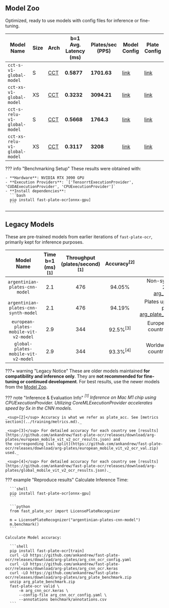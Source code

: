 ## Model Zoo

Optimized, ready to use models with config files for inference or fine-tuning.

| Model Name                    | Size | Arch                                                                            | b=1 Avg. Latency (ms) | Plates/sec (PPS) | Model Config                                                                                                             | Plate Config                                                                                                             |
|-------------------------------|------|---------------------------------------------------------------------------------|-----------------------|------------------|--------------------------------------------------------------------------------------------------------------------------|--------------------------------------------------------------------------------------------------------------------------|
| `cct-s-v1-global-model`       | S    | [CCT](../training/config/model_config.md#compact-convolutional-transformer-cct) | **0.5877**            | **1701.63**      | [link](https://github.com/ankandrew/fast-plate-ocr/releases/download/arg-plates/cct_s_v1_global_model_config.yaml)       | [link](https://github.com/ankandrew/fast-plate-ocr/releases/download/arg-plates/cct_s_v1_global_plate_config.yaml)       |
| `cct-xs-v1-global-model`      | XS   | [CCT](../training/config/model_config.md#compact-convolutional-transformer-cct) | **0.3232**            | **3094.21**      | [link](https://github.com/ankandrew/fast-plate-ocr/releases/download/arg-plates/cct_xs_v1_global_model_config.yaml)      | [link](https://github.com/ankandrew/fast-plate-ocr/releases/download/arg-plates/cct_xs_v1_global_plate_config.yaml)      |
| `cct-s-relu-v1-global-model`  | S    | [CCT](../training/config/model_config.md#compact-convolutional-transformer-cct) | **0.5668**            | **1764.3**       | [link](https://github.com/ankandrew/fast-plate-ocr/releases/download/arg-plates/cct_s_relu_v1_global_model_config.yaml)  | [link](https://github.com/ankandrew/fast-plate-ocr/releases/download/arg-plates/cct_s_relu_v1_global_plate_config.yaml)  |
| `cct-xs-relu-v1-global-model` | XS   | [CCT](../training/config/model_config.md#compact-convolutional-transformer-cct) | **0.3117**            | **3208**         | [link](https://github.com/ankandrew/fast-plate-ocr/releases/download/arg-plates/cct_xs_relu_v1_global_model_config.yaml) | [link](https://github.com/ankandrew/fast-plate-ocr/releases/download/arg-plates/cct_xs_relu_v1_global_plate_config.yaml) |

??? info "Benchmarking Setup"
    These results were obtained with:

    - **Hardware**: NVIDIA RTX 3090 GPU
    - **Execution Providers**: `['TensorrtExecutionProvider', 'CUDAExecutionProvider', 'CPUExecutionProvider']`
    - **Install dependencies**:
      ```bash
      pip install fast-plate-ocr[onnx-gpu]
      ```

---

## Legacy Models

These are pre-trained models from earlier iterations of `fast-plate-ocr`, primarily kept for inference purposes.

|              Model Name               | Time b=1<br/> (ms)<sup>[1]</sup> | Throughput <br/> (plates/second)<sup>[1]</sup> | Accuracy<sup>[2]</sup> |                                                                                           Dataset                                                                                            |
|:-------------------------------------:|:--------------------------------:|:----------------------------------------------:|:----------------------:|:--------------------------------------------------------------------------------------------------------------------------------------------------------------------------------------------:|
|    `argentinian-plates-cnn-model`     |               2.1                |                      476                       |         94.05%         |              Non-synthetic, plates up to 2020. Dataset [arg_plate_dataset.zip](https://github.com/ankandrew/fast-plate-ocr/releases/download/arg-plates/arg_plate_dataset.zip).              |
| `argentinian-plates-cnn-synth-model`  |               2.1                |                      476                       |         94.19%         | Plates up to 2020 + synthetic plates. Dataset [arg_plate_dataset_plus_synth.zip](https://github.com/ankandrew/fast-plate-ocr/releases/download/arg-plates/arg_plate_dataset_plus_synth.zip). |
| `european-plates-mobile-vit-v2-model` |               2.9                |                      344                       |  92.5%<sup>[3]</sup>   |                                                                European plates (from +40 countries, trained on 40k+ plates).                                                                 |
|  `global-plates-mobile-vit-v2-model`  |               2.9                |                      344                       |  93.3%<sup>[4]</sup>   |                                                                Worldwide plates (from +65 countries, trained on 85k+ plates).                                                                |

???+ warning "Legacy Notice"
    These are older models maintained **for compatibility and inference only**.
    They are **not recommended for fine-tuning or continued development**.
    For best results, use the newer models from the [Model Zoo](#model-zoo).

??? note "Inference & Evaluation Info"
    _<sup>[1]</sup> Inference on Mac M1 chip using CPUExecutionProvider. Utilizing CoreMLExecutionProvider accelerates speed
    by 5x in the CNN models._

    _<sup>[2]</sup> Accuracy is what we refer as plate_acc. See [metrics section](../training/metrics.md)._

    _<sup>[3]</sup> For detailed accuracy for each country see [results](https://github.com/ankandrew/fast-plate-ocr/releases/download/arg-plates/european_mobile_vit_v2_ocr_results.json) and
    the corresponding [val split](https://github.com/ankandrew/fast-plate-ocr/releases/download/arg-plates/european_mobile_vit_v2_ocr_val.zip) used._

    _<sup>[4]</sup> For detailed accuracy for each country see [results](https://github.com/ankandrew/fast-plate-ocr/releases/download/arg-plates/global_mobile_vit_v2_ocr_results.json)._

??? example "Reproduce results"
    Calculate Inference Time:

      ```shell
      pip install fast-plate-ocr[onnx-gpu]
      ```

      ```python
      from fast_plate_ocr import LicensePlateRecognizer

      m = LicensePlateRecognizer("argentinian-plates-cnn-model")
      m.benchmark()
      ```

    Calculate Model accuracy:

      ```shell
      pip install fast-plate-ocr[train]
      curl -LO https://github.com/ankandrew/fast-plate-ocr/releases/download/arg-plates/arg_cnn_ocr_config.yaml
      curl -LO https://github.com/ankandrew/fast-plate-ocr/releases/download/arg-plates/arg_cnn_ocr.keras
      curl -LO https://github.com/ankandrew/fast-plate-ocr/releases/download/arg-plates/arg_plate_benchmark.zip
      unzip arg_plate_benchmark.zip
      fast-plate-ocr valid \
          -m arg_cnn_ocr.keras \
          --config-file arg_cnn_ocr_config.yaml \
          --annotations benchmark/annotations.csv
      ```
